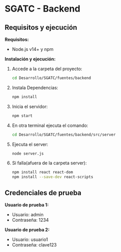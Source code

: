 # SGATC - Backend

## Requisitos y ejecución

**Requisitos:**

- Node.js v14+ y npm

**Instalación y ejecución:**

1. Accede a la carpeta del proyecto:
   ```bash
   cd Desarrollo/SGATC/fuentes/backend
   ```
2. Instala Dependencias:
   ```bash
   npm install
   ```
3. Inicia el servidor:
   ```bash
   npm start
   ```
4. En otra terminal ejecuta el comando:
   ```bash
   cd Desarrollo/SGATC/fuentes/backend/src/server
   ```
5. Ejecuta el server:
   ```bash
   node server.js
   ```

4. Si falla(afuera de la carpeta server):
   ```bash
   npm install react react-dom
   npm install --save-dev react-scripts
   ```

## Credenciales de prueba

**Usuario de prueba 1:**

- Usuario: admin
- Contraseña: 1234

**Usuario de prueba 2:**

- Usuario: usuario1
- Contraseña: clave123
